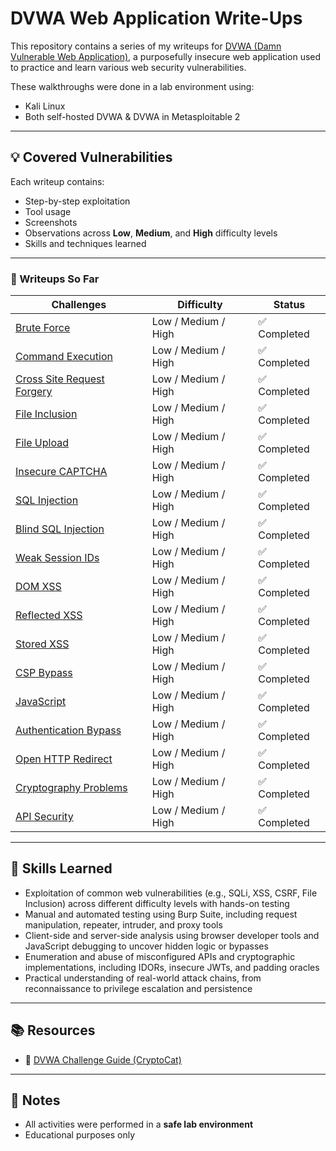 # DVWA Web Application Write-Ups

This repository contains a series of my writeups for [DVWA (Damn Vulnerable Web Application)](https://github.com/digininja/DVWA), a purposefully insecure web application used to practice and learn various web security vulnerabilities.

These walkthroughs were done in a lab environment using:
- Kali Linux
- Both self-hosted DVWA & DVWA in Metasploitable 2

---

## 💡 Covered Vulnerabilities

Each writeup contains:
- Step-by-step exploitation
- Tool usage
- Screenshots
- Observations across **Low**, **Medium**, and **High** difficulty levels
- Skills and techniques learned

---

### 📁 Writeups So Far
| Challenges        | Difficulty | Status  |
|----------------|------------|---------|
| [Brute Force](./01.%20Brute%20Force/Brute%20Force.md) | Low / Medium / High | ✅ Completed |
| [Command Execution](./02.%20Command%20Execution/Command%20Execution.md)  | Low / Medium / High | ✅ Completed |
| [Cross Site Request Forgery](./03.%20Cross%20Site%20Request%20Forgery/Cross%20Site%20Request%20Forgery.md)            | Low / Medium / High | ✅ Completed |
| [File Inclusion](./04.%20File%20Inclusion/File%20Inclusion.md) | Low / Medium / High | ✅ Completed |
| [File Upload](./05.%20File%20Upload/File%20Upload.md) | Low / Medium / High |  ✅ Completed |
| [Insecure CAPTCHA](./06.%20Insecure%20CAPTCHA/Insecure%20CAPTCHA.md) | Low / Medium / High |  ✅ Completed |
| [SQL Injection](./07.%20SQL%20Injection/SQL%20Injection.md) | Low / Medium / High |  ✅ Completed |
| [Blind SQL Injection](./08.%20Blind%20SQL%20Injection/Blind%20SQL%20Injection.md) | Low / Medium / High |  ✅ Completed |
| [Weak Session IDs](./09.%20Weak%20Session%20IDs/Weak%20Session%20IDs.md) | Low / Medium / High |  ✅ Completed |
| [DOM XSS](./10.%20DOM%20XSS/DOM%20XSS.md) | Low / Medium / High |  ✅ Completed |
| [Reflected XSS](./11.%20Reflected%20XSS/Reflected%20XSS.md) | Low / Medium / High |  ✅ Completed |
| [Stored XSS](./12.%20Stored%20XSS/Stored%20XSS.md) | Low / Medium / High |  ✅ Completed |
| [CSP Bypass](./13.%20CSP%20Bypass/CSP%20Bypass.md) | Low / Medium / High |  ✅ Completed |
| [JavaScript](./14.%20JavaScript/JavaScript.md) | Low / Medium / High |  ✅ Completed |
| [Authentication Bypass](./15.%20Authentication%20Bypass/Authentication%20Bypass.md) | Low / Medium / High |  ✅ Completed |
| [Open HTTP Redirect](./16.%20Open%20HTTP%20Redirect/Open%20HTTP%20Redirect.md) | Low / Medium / High |  ✅ Completed |
| [Cryptography Problems](./17.%20Cryptography%20Problems/Cryptography%20Problems.md) | Low / Medium / High |  ✅ Completed |
| [API Security](./18.%20API%20Security/API%20Security.md) | Low / Medium / High |  ✅ Completed |

---

## 🧠 Skills Learned

- Exploitation of common web vulnerabilities (e.g., SQLi, XSS, CSRF, File Inclusion) across different difficulty levels with hands-on testing
- Manual and automated testing using Burp Suite, including request manipulation, repeater, intruder, and proxy tools
- Client-side and server-side analysis using browser developer tools and JavaScript debugging to uncover hidden logic or bypasses
- Enumeration and abuse of misconfigured APIs and cryptographic implementations, including IDORs, insecure JWTs, and padding oracles
- Practical understanding of real-world attack chains, from reconnaissance to privilege escalation and persistence

---

## 📚 Resources

- 🔗 [DVWA Challenge Guide (CryptoCat)]([https://youtu.be/GmWQ1VIjd2U](https://youtube.com/playlist?list=PLHUKi1UlEgOJLPSFZaFKMoexpM6qhOb4Q&si=HxL407LZ2C9L37AX))

---

## 📌 Notes

- All activities were performed in a **safe lab environment**
- Educational purposes only
